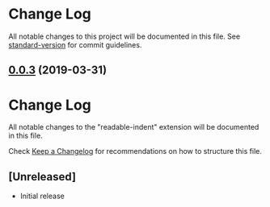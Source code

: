 # Change Log

All notable changes to this project will be documented in this file. See [standard-version](https://github.com/conventional-changelog/standard-version) for commit guidelines.

## [0.0.3](https://github.com/cnojima/vscode-extension-readable-indent/compare/v0.0.2...v0.0.3) (2019-03-31)



# Change Log

All notable changes to the "readable-indent" extension will be documented in this file.

Check [Keep a Changelog](http://keepachangelog.com/) for recommendations on how to structure this file.

## [Unreleased]

- Initial release